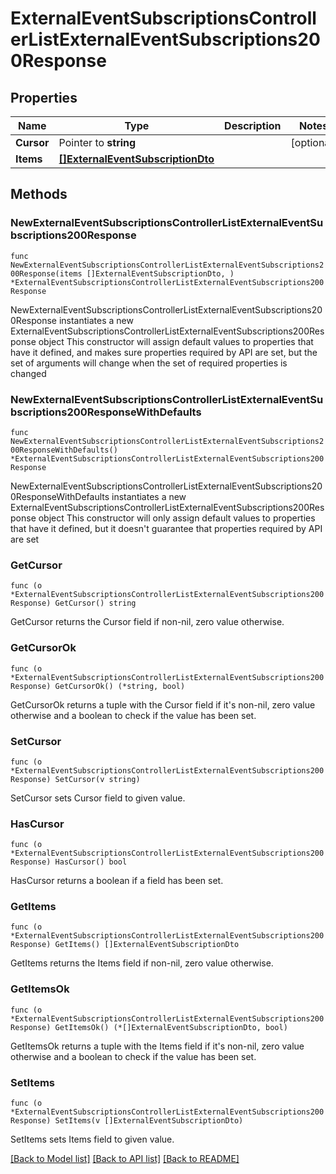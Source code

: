 # ExternalEventSubscriptionsControllerListExternalEventSubscriptions200Response

## Properties

Name | Type | Description | Notes
------------ | ------------- | ------------- | -------------
**Cursor** | Pointer to **string** |  | [optional] 
**Items** | [**[]ExternalEventSubscriptionDto**](ExternalEventSubscriptionDto.md) |  | 

## Methods

### NewExternalEventSubscriptionsControllerListExternalEventSubscriptions200Response

`func NewExternalEventSubscriptionsControllerListExternalEventSubscriptions200Response(items []ExternalEventSubscriptionDto, ) *ExternalEventSubscriptionsControllerListExternalEventSubscriptions200Response`

NewExternalEventSubscriptionsControllerListExternalEventSubscriptions200Response instantiates a new ExternalEventSubscriptionsControllerListExternalEventSubscriptions200Response object
This constructor will assign default values to properties that have it defined,
and makes sure properties required by API are set, but the set of arguments
will change when the set of required properties is changed

### NewExternalEventSubscriptionsControllerListExternalEventSubscriptions200ResponseWithDefaults

`func NewExternalEventSubscriptionsControllerListExternalEventSubscriptions200ResponseWithDefaults() *ExternalEventSubscriptionsControllerListExternalEventSubscriptions200Response`

NewExternalEventSubscriptionsControllerListExternalEventSubscriptions200ResponseWithDefaults instantiates a new ExternalEventSubscriptionsControllerListExternalEventSubscriptions200Response object
This constructor will only assign default values to properties that have it defined,
but it doesn't guarantee that properties required by API are set

### GetCursor

`func (o *ExternalEventSubscriptionsControllerListExternalEventSubscriptions200Response) GetCursor() string`

GetCursor returns the Cursor field if non-nil, zero value otherwise.

### GetCursorOk

`func (o *ExternalEventSubscriptionsControllerListExternalEventSubscriptions200Response) GetCursorOk() (*string, bool)`

GetCursorOk returns a tuple with the Cursor field if it's non-nil, zero value otherwise
and a boolean to check if the value has been set.

### SetCursor

`func (o *ExternalEventSubscriptionsControllerListExternalEventSubscriptions200Response) SetCursor(v string)`

SetCursor sets Cursor field to given value.

### HasCursor

`func (o *ExternalEventSubscriptionsControllerListExternalEventSubscriptions200Response) HasCursor() bool`

HasCursor returns a boolean if a field has been set.

### GetItems

`func (o *ExternalEventSubscriptionsControllerListExternalEventSubscriptions200Response) GetItems() []ExternalEventSubscriptionDto`

GetItems returns the Items field if non-nil, zero value otherwise.

### GetItemsOk

`func (o *ExternalEventSubscriptionsControllerListExternalEventSubscriptions200Response) GetItemsOk() (*[]ExternalEventSubscriptionDto, bool)`

GetItemsOk returns a tuple with the Items field if it's non-nil, zero value otherwise
and a boolean to check if the value has been set.

### SetItems

`func (o *ExternalEventSubscriptionsControllerListExternalEventSubscriptions200Response) SetItems(v []ExternalEventSubscriptionDto)`

SetItems sets Items field to given value.



[[Back to Model list]](../README.md#documentation-for-models) [[Back to API list]](../README.md#documentation-for-api-endpoints) [[Back to README]](../README.md)


